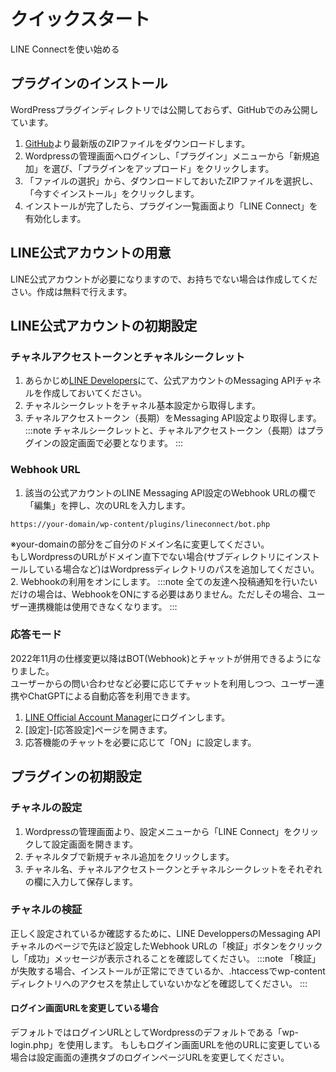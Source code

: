 # クイックスタート
LINE Connectを使い始める
## プラグインのインストール
WordPressプラグインディレクトリでは公開しておらず、GitHubでのみ公開しています。
1. [GitHub](https://github.com/shipwebdotjp/lineconnect/releases)より最新版のZIPファイルをダウンロードします。
2. Wordpressの管理画面へログインし、「プラグイン」メニューから「新規追加」を選び、「プラグインをアップロード」をクリックします。
3. 「ファイルの選択」から、ダウンロードしておいたZIPファイルを選択し、「今すぐインストール」をクリックします。
4. インストールが完了したら、プラグイン一覧画面より「LINE Connect」を有効化します。

## LINE公式アカウントの用意
LINE公式アカウントが必要になりますので、お持ちでない場合は作成してください。作成は無料で行えます。

## LINE公式アカウントの初期設定
### チャネルアクセストークンとチャネルシークレット
1. あらかじめ[LINE Developers](https://developers.line.biz/)にて、公式アカウントのMessaging APIチャネルを作成しておいてください。
2. チャネルシークレットをチャネル基本設定から取得します。
3. チャネルアクセストークン（長期）をMessaging API設定より取得します。
:::note
チャネルシークレットと、チャネルアクセストークン（長期）はプラグインの設定画面で必要となります。
:::
### Webhook URL
1. 該当の公式アカウントのLINE Messaging API設定のWebhook URLの欄で「編集」を押し、次のURLを入力します。
```
https://your-domain/wp-content/plugins/lineconnect/bot.php
```
※your-domainの部分をご自分のドメイン名に変更してください。  
もしWordpressのURLがドメイン直下でない場合(サブディレクトリにインストールしている場合など)はWordpressディレクトリのパスを追加してください。  
2. Webhookの利用をオンにします。 
:::note
	全ての友達へ投稿通知を行いたいだけの場合は、WebhookをONにする必要はありません。ただしその場合、ユーザー連携機能は使用できなくなります。
:::
### 応答モード
2022年11月の仕様変更以降はBOT(Webhook)とチャットが併用できるようになりました。  
ユーザーからの問い合わせなど必要に応じてチャットを利用しつつ、ユーザー連携やChatGPTによる自動応答を利用できます。
1. [LINE Official Account Manager](https://manager.line.biz/)にログインします。 
2. [設定]-[応答設定]ページを開きます。 
3. 応答機能のチャットを必要に応じて「ON」に設定します。

## プラグインの初期設定
### チャネルの設定
1. Wordpressの管理画面より、設定メニューから「LINE Connect」をクリックして設定画面を開きます。
2. チャネルタブで新規チャネル追加をクリックします。
3. チャネル名、チャネルアクセストークンとチャネルシークレットをそれぞれの欄に入力して保存します。

### チャネルの検証
正しく設定されているか確認するために、LINE DeveloppersのMessaging APIチャネルのページで先ほど設定したWebhook URLの「検証」ボタンをクリックし「成功」メッセージが表示されることを確認してください。
:::note
「検証」が失敗する場合、インストールが正常にできているか、.htaccessでwp-contentディレクトリへのアクセスを禁止していないかなどを確認してください。
:::

#### ログイン画面URLを変更している場合
デフォルトではログインURLとしてWordpressのデフォルトである「wp-login.php」を使用します。
もしもログイン画面URLを他のURLに変更している場合は設定画面の連携タブのログインページURLを変更してください。